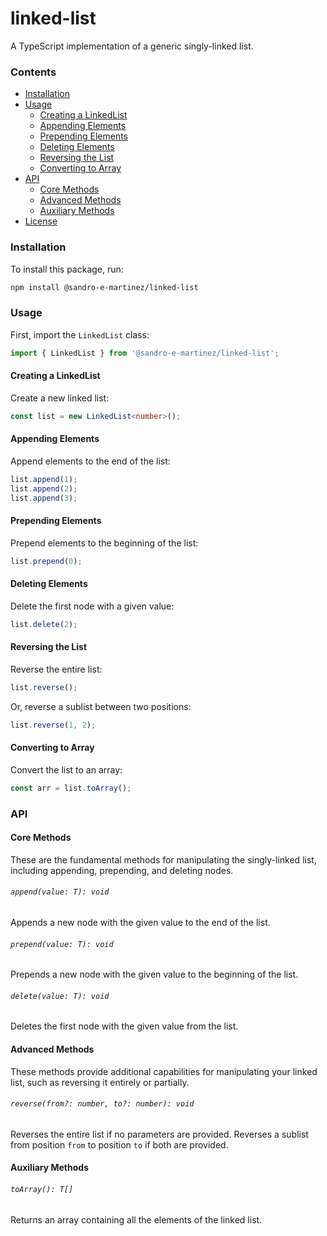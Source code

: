 # linked-list

A TypeScript implementation of a generic singly-linked list.

### Contents

- [Installation](#installation)
- [Usage](#usage)
  - [Creating a LinkedList](#creating-a-linkedlist)
  - [Appending Elements](#appending-elements)
  - [Prepending Elements](#prepending-elements)
  - [Deleting Elements](#deleting-elements)
  - [Reversing the List](#reversing-the-list)
  - [Converting to Array](#converting-to-array)
- [API](#api)
  - [Core Methods](#core-methods)
  - [Advanced Methods](#advanced-methods)
  - [Auxiliary Methods](#auxiliary-methods)
- [License](#license)

### Installation

To install this package, run:

```bash
npm install @sandro-e-martinez/linked-list
```

### Usage

First, import the `LinkedList` class:

```typescript
import { LinkedList } from '@sandro-e-martinez/linked-list';
```

#### Creating a LinkedList

Create a new linked list:

```typescript
const list = new LinkedList<number>();
```

#### Appending Elements

Append elements to the end of the list:

```typescript
list.append(1);
list.append(2);
list.append(3);
```

#### Prepending Elements

Prepend elements to the beginning of the list:

```typescript
list.prepend(0);
```

#### Deleting Elements

Delete the first node with a given value:

```typescript
list.delete(2);
```

#### Reversing the List

Reverse the entire list:

```typescript
list.reverse();
```

Or, reverse a sublist between two positions:

```typescript
list.reverse(1, 2);
```

#### Converting to Array

Convert the list to an array:

```typescript
const arr = list.toArray();
```

### API

#### Core Methods

These are the fundamental methods for manipulating the singly-linked list, including appending, prepending, and deleting nodes.

###### `append(value: T): void`

Appends a new node with the given value to the end of the list.

###### `prepend(value: T): void`

Prepends a new node with the given value to the beginning of the list.

###### `delete(value: T): void`

Deletes the first node with the given value from the list.

#### Advanced Methods

These methods provide additional capabilities for manipulating your linked list, such as reversing it entirely or partially.

###### `reverse(from?: number, to?: number): void`

Reverses the entire list if no parameters are provided. Reverses a sublist from position `from` to position `to` if both are provided.

#### Auxiliary Methods

###### `toArray(): T[]`

Returns an array containing all the elements of the linked list.
